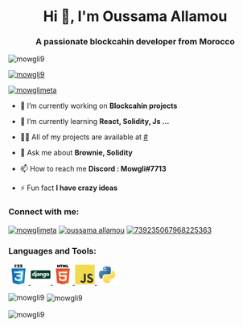 

<h1 align="center">Hi 👋, I'm Oussama Allamou</h1>
<h3 align="center">A passionate blockcahin developer from Morocco</h3>

<p align="left"> <img src="https://komarev.com/ghpvc/?username=mowgli9&label=Profile%20views&color=0e75b6&style=flat" alt="mowgli9" /> </p>

<p align="left"> <a href="https://github.com/ryo-ma/github-profile-trophy"><img src="https://github-profile-trophy.vercel.app/?username=mowgli9" alt="mowgli9" /></a> </p>

<p align="left"> <a href="https://twitter.com/mowglimeta" target="blank"><img src="https://img.shields.io/twitter/follow/mowglimeta?logo=twitter&style=for-the-badge" alt="mowglimeta" /></a> </p>

- 🔭 I’m currently working on **Blockcahin projects**

- 🌱 I’m currently learning **React, Solidity, Js ...**

- 👨‍💻 All of my projects are available at [#](#)

- 💬 Ask me about **Brownie, Solidity**

- 📫 How to reach me **Discord : Mowgli#7713**

- ⚡ Fun fact **I have crazy ideas**

<h3 align="left">Connect with me:</h3>
<p align="left">
<a href="https://twitter.com/mowglimeta" target="blank"><img align="center" src="https://raw.githubusercontent.com/rahuldkjain/github-profile-readme-generator/master/src/images/icons/Social/twitter.svg" alt="mowglimeta" height="30" width="40" /></a>
<a href="https://linkedin.com/in/oussama allamou" target="blank"><img align="center" src="https://raw.githubusercontent.com/rahuldkjain/github-profile-readme-generator/master/src/images/icons/Social/linked-in-alt.svg" alt="oussama allamou" height="30" width="40" /></a>
<a href="https://discord.gg/739235067968225363" target="blank"><img align="center" src="https://raw.githubusercontent.com/rahuldkjain/github-profile-readme-generator/master/src/images/icons/Social/discord.svg" alt="739235067968225363" height="30" width="40" /></a>
</p>

<h3 align="left">Languages and Tools:</h3>
<p align="left"> <a href="https://www.w3schools.com/css/" target="_blank" rel="noreferrer"> <img src="https://raw.githubusercontent.com/devicons/devicon/master/icons/css3/css3-original-wordmark.svg" alt="css3" width="40" height="40"/> </a> <a href="https://www.djangoproject.com/" target="_blank" rel="noreferrer"> <img src="https://raw.githubusercontent.com/devicons/devicon/master/icons/django/django-original.svg" alt="django" width="40" height="40"/> </a> <a href="https://www.w3.org/html/" target="_blank" rel="noreferrer"> <img src="https://raw.githubusercontent.com/devicons/devicon/master/icons/html5/html5-original-wordmark.svg" alt="html5" width="40" height="40"/> </a> <a href="https://developer.mozilla.org/en-US/docs/Web/JavaScript" target="_blank" rel="noreferrer"> <img src="https://raw.githubusercontent.com/devicons/devicon/master/icons/javascript/javascript-original.svg" alt="javascript" width="40" height="40"/> </a> <a href="https://www.python.org" target="_blank" rel="noreferrer"> <img src="https://raw.githubusercontent.com/devicons/devicon/master/icons/python/python-original.svg" alt="python" width="40" height="40"/> </a> </p>

<p><img align="left" src="https://github-readme-stats.vercel.app/api/top-langs?username=mowgli9&show_icons=true&locale=en&layout=compact" alt="mowgli9" /></p>

<p>&nbsp;<img align="center" src="https://github-readme-stats.vercel.app/api?username=mowgli9&show_icons=true&locale=en" alt="mowgli9" /></p>

<p><img align="center" src="https://github-readme-streak-stats.herokuapp.com/?user=mowgli9&" alt="mowgli9" /></p>

